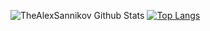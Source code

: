 ![TheAlexSannikov Github Stats](https://github-readme-stats.vercel.app/api?username=TheAlexSannikov&show_icons=true&count_private=true&theme=tokyonight&hide_rank=false)
[![Top Langs](https://github-readme-stats.vercel.app/api/top-langs/?username=TheAlexSannikov&layout=compact)](https://github.com/TheAlexSannikov/github-readme-stats)
